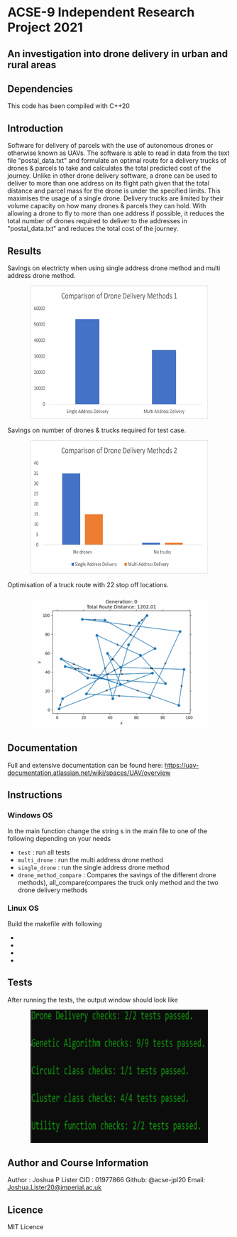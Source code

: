 # ACSE-9 Independent Research Project 2021

## An investigation into drone delivery in urban and rural areas
## Dependencies
This code has been compiled with C++20

## Introduction
Software for delivery of parcels with the use of autonomous drones or otherwise known as UAVs. The software is able to read in data from the text file "postal_data.txt" and formulate an optimal route for a delivery trucks of drones & parcels to take and calculates the total predicted cost of the journey. Unlike in other drone delivery software, a drone can be used to deliver to more than one address on its flight path given that the total distance and parcel mass for the drone is under the specified limits. This maximises the usage of a single drone. Delivery trucks are limited by their volume capacity on how many drones & parcels they can hold. With allowing a drone to fly to more than one address if possible, it reduces the total number of drones required to deliver to the addresses in "postal_data.txt" and reduces the total cost of the journey.

## Results
Savings on electricty when using single address drone method and multi address drone method.

<p align="center">
  <img width="400" height="300" src="./images/compare1.png">
</p>

Savings on number of drones & trucks required for test case.
<p align="center">
  <img width="400" height="300" src="./images/compare2.png">
</p>

Optimisation of a truck route with 22 stop off locations.
<p align="center">
  <img width="400" height="300" src="./images/route_optimisation.gif">
</p>

## Documentation
Full and extensive documentation can be found here: https://uav-documentation.atlassian.net/wiki/spaces/UAV/overview
## Instructions
### Windows OS
In the main function change the string s in the main file to one of the following depending on your needs
- `test` : run all tests 
- `multi_drone` : run the multi address drone method 
- `single_drone` : run the single address drone method 
- `drone_method_compare` : Compares the savings of the different drone methods), all_compare(compares the truck only method and the two drone delivery methods
### Linux OS
Build the makefile with following
- ` `
- ` `
- ` `
- ` `
## Tests
After running the tests, the output window should look like

<p align="center">
  <img width="400" height="300" src="./images/test_pass.png">
</p>

## Author and Course Information
Author : Joshua P Lister
CID : 01977866
Github: @acse-jpl20
Email: Joshua.Lister20@imperial.ac.uk

## Licence
MIT Licence
